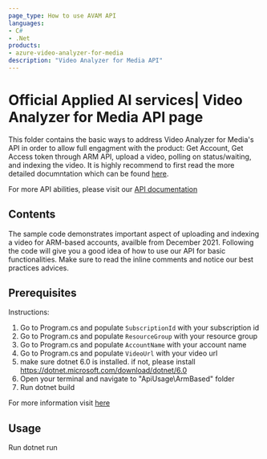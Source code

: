 ```yaml
---
page_type: How to use AVAM API
languages:
- C#
- .Net
products:
- azure-video-analyzer-for-media
description: "Video Analyzer for Media API"
---
```


# Official Applied AI services| Video Analyzer for Media API page

<!-- 
Guidelines on README format: https://review.docs.microsoft.com/help/onboard/admin/samples/concepts/readme-template?branch=master

Guidance on onboarding samples to docs.microsoft.com/samples: https://review.docs.microsoft.com/help/onboard/admin/samples/process/onboarding?branch=master

Taxonomies for products and languages: https://review.docs.microsoft.com/new-hope/information-architecture/metadata/taxonomies?branch=master
-->

This folder contains the basic ways to address Video Analyzer for Media's API in order to allow full engagment with the product: Get Account, Get Access token through ARM API, upload a video, polling on status/waiting, and indexing the video. 
It is highly recommend to first read the more detailed documntation which can be found [here](https://aka.ms/avam-arm-docs).

For more API abilities, please visit our [API documentation](https://api-portal.videoindexer.ai/)

## Contents

The sample code demonstrates important aspect of uploading and indexing a video for ARM-based accounts, availble from December 2021.
Following the code will give you a good idea of how to use our API for basic functionalities.
Make sure to read the inline comments and notice our best practices advices.

## Prerequisites

Instructions:
1. Go to Program.cs and populate `SubscriptionId` with your subscription id
2. Go to Program.cs and populate `ResourceGroup` with your resource group
3. Go to Program.cs and populate `AccountName` with your account name
4. Go to Program.cs and populate `VideoUrl` with your video url
5. make sure dotnet 6.0 is installed. if not, please install https://dotnet.microsoft.com/download/dotnet/6.0
6. Open your terminal and navigate to "ApiUsage\ArmBased" folder
7. Run dotnet build

For more information visit [here](https://docs.microsoft.com/en-us/azure/media-services/video-indexer/video-indexer-use-apis)
<!--
Outline the required components and tools that a user might need to have on their machine in order to run the sample. This can be anything from frameworks, SDKs, OS versions or IDE releases. 
-->

## Usage
Run dotnet run
